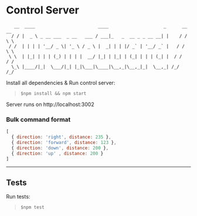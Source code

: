 # Control Server
```
   __  ____                        ____                     _      __ __  
  / / |  _ \ _ __ ___  _ __   ___ / ___|_   _  __ _ _ __ __| |    / / \ \ 
 / /  | | | | '__/ _ \| '_ \ / _ \ |  _| | | |/ _` | '__/ _` |   / /   \ \
 \ \  | |_| | | | (_) | | | |  __/ |_| | |_| | (_| | | | (_| |  / /    / /
  \_\ |____/|_|  \___/|_| |_|\___|\____|\__,_|\__,_|_|  \__,_| /_/    /_/ 

```

Install all dependencies & Run control server:
> `$npm install && npm start`

Server runs on http://localhost:3002

### Bulk command format
```js
[
  { direction: 'right', distance: 235 },
  { direction: 'forward', distance: 123 },
  { direction: 'down', distance: 200 },
  { direction: 'up' , distance: 200 }
]
```
---
## Tests
Run tests:
> `$npm test`